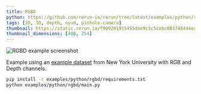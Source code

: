 ```yaml
---
title: RGBD
python: https://github.com/rerun-io/rerun/tree/latest/examples/python/rgbd/main.py
tags: [2D, 3D, depth, nyud, pinhole-camera]
thumbnail: https://static.rerun.io/f9092d1915455dae9c5c5cabc083748444eae90b_rgbd_480w.png
thumbnail_dimensions: [480, 254]
---
```


<picture>
  <source media="(max-width: 480px)" srcset="https://static.rerun.io/f9092d1915455dae9c5c5cabc083748444eae90b_rgbd_480w.png">
  <source media="(max-width: 768px)" srcset="https://static.rerun.io/4419f124186d33b8bf3abd2c716dd8ba9d1a4c71_rgbd_768w.png">
  <source media="(max-width: 1024px)" srcset="https://static.rerun.io/33be1fbfb13151123bd6d51b761f1fd40f10586a_rgbd_1024w.png">
  <source media="(max-width: 1200px)" srcset="https://static.rerun.io/fe92b7ee86ce16c3ee5643a909f1eddbb09f1af7_rgbd_1200w.png">
  <img src="https://static.rerun.io/4109d29ed52fa0a8f980fcdd0e9673360c76879f_rgbd_full.png" alt="RGBD example screenshot">
</picture>

Example using an [example dataset](https://cs.nyu.edu/~silberman/datasets/nyu_depth_v2.html) from New York University with RGB and Depth channels.

```bash
pip install -r examples/python/rgbd/requirements.txt
python examples/python/rgbd/main.py
```
